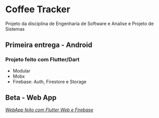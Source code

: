 # Coffee Tracker

Projeto da disciplina de Engenharia de Software e Analise e Projeto de Sistemas

## Primeira entrega - Android

### Projeto feito com Flutter/Dart
- Modular
- Mobx
- Firebase: Auth, Firestore e Storage

## Beta - Web App
[*WebApp feito com Flutter Web e Firebase*](https://coffee-tracker-b6f61.web.app/)
